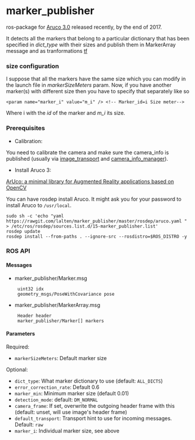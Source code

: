 # marker_publisher
ros-package for [Aruco 3.0][1] released recently, by the end of 2017.

It detects all the markers that belong to a particular dictionary that has been specified in *dict_type* with their sizes and publish them in MarkerArray message and as tranformations [tf][2]

### size configuration
I suppose that all the markers have the same size which you can modify in the launch file in *markerSizeMeters* param. Now, if you have another marker(s) with different size then you have to specify that separately like so

    <param name="marker_i" value="m_i" /> <!-- Marker_id=i Size meter-->

Where i with the *id* of the marker and *m_i* its size.

### Prerequisites
* Calibration:

You need to calibrate the camera and make sure the camera_info is published (usually via [image_transport](http://ros.org/wiki/image_transport) and [camera_info_manager](http://wiki.ros.org/camera_info_manager)).

* Install Aruco 3:

[ArUco: a minimal library for Augmented Reality applications based on OpenCV](http://www.uco.es/investiga/grupos/ava/node/26)

You can have rosdep install Aruco. It might ask you for your password to install Aruco to `/usr/local`.
```
sudo sh -c 'echo "yaml https://rawgit.com/lalten/marker_publisher/master/rosdep/aruco.yaml " > /etc/ros/rosdep/sources.list.d/15-marker_publisher.list'
rosdep update
rosdep install --from-paths . --ignore-src --rosdistro=$ROS_DISTRO -y
```

### ROS API

#### Messages

 * marker_publisher/Marker.msg

        uint32 idx
        geometry_msgs/PoseWithCovariance pose

 * marker_publisher/MarkerArray.msg

        Header header
        marker_publisher/Marker[] markers

#### Parameters

Required:
 * `markerSizeMeters`: Default marker size

Optional:
 * `dict_type`: What marker dictionary to use (default: `ALL_DICTS`)
 * `error_correction_rate`: Default 0.6
 * `marker_min`: Minimum marker size (default 0.01)
 * `detection_mode`: default: `DM_NORMAL`
 * `camera_frame`: If set, overwrite the outgoing header frame with this (default: unset, will use image's header frame)
 * `default_transport`: Transport hint to use for incoming messages. Default: `raw`
 * `marker_i`: Individual marker size, see above

[1]: https://sourceforge.net/projects/aruco/files/3.0.0/
[2]: http://wiki.ros.org/tf

